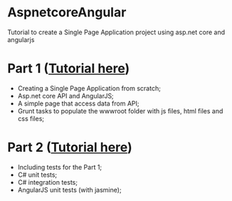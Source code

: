 # AspnetcoreAngular
Tutorial to create a Single Page Application project using asp.net core and angularjs

# Part 1 ([Tutorial here](https://github.com/fabriciokoch/AspnetcoreAngular/tree/master/Part1))

* Creating a Single Page Application from scratch;
* Asp.net core API and AngularJS;
* A simple page that access data from API;
* Grunt tasks to populate the wwwroot folder with js files, html files and css files;

# Part 2 ([Tutorial here](https://github.com/fabriciokoch/AspnetcoreAngular/tree/master/Part2))

* Including tests for the Part 1;
* C# unit tests;
* C# integration tests;
* AngularJS unit tests (with jasmine);
